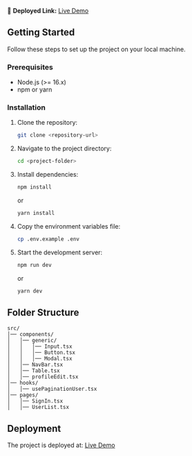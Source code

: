 
🚀 **Deployed Link:** [Live Demo](https://emplowisexyz.vercel.app/)

## Getting Started

Follow these steps to set up the project on your local machine.

### Prerequisites
- Node.js (>= 16.x)
- npm or yarn

### Installation

1. Clone the repository:
   ```sh
   git clone <repository-url>
   ```
2. Navigate to the project directory:
   ```sh
   cd <project-folder>
   ```
3. Install dependencies:
   ```sh
   npm install
   ```
   or
   ```sh
   yarn install
   ```
4. Copy the environment variables file:
   ```sh
   cp .env.example .env
   ```
5. Start the development server:
   ```sh
   npm run dev
   ```
   or
   ```sh
   yarn dev
   ```

## Folder Structure
```
src/
│── components/
│   │── generic/
│   │   │── Input.tsx
│   │   │── Button.tsx
│   │   │── Modal.tsx
│   │── NavBar.tsx
│   │── Table.tsx
│   │── profileEdit.tsx
│── hooks/
│   │── usePaginationUser.tsx
│── pages/
│   │── SignIn.tsx
│   │── UserList.tsx
```

## Deployment

The project is deployed at: [Live Demo](https://emplowisexyz.vercel.app/)

